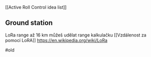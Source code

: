 [[Active Roll Control idea list]]

## Ground station
LoRa
range až 16 km
můžeš udělat range kalkulačku
[[Vzdálenost za pomocí LoRA]]
https://en.wikipedia.org/wiki/LoRa

#old